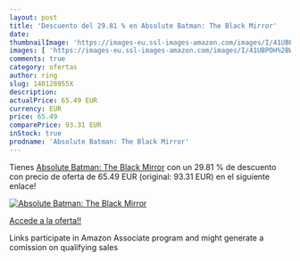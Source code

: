 ```yaml
---
layout: post
title: 'Descuento del 29.81 % en Absolute Batman: The Black Mirror'
date: 
thumbnailImage: 'https://images-eu.ssl-images-amazon.com/images/I/41UBPOH%2BWhL._SL200_.jpg'
images: [ 'https://images-eu.ssl-images-amazon.com/images/I/41UBPOH%2BWhL._SL200_.jpg' ]
comments: true
category: ofertas
author: ring
slug: 140128955X
description:
actualPrice: 65.49 EUR
currency: EUR
price: 65.49
comparePrice: 93.31 EUR
inStock: true
prodname: 'Absolute Batman: The Black Mirror'
---
```


Tienes [Absolute Batman: The Black Mirror](https://www.amazon.es/dp/140128955X/?tag=tolees-21) con un 29.81 % de descuento con precio de oferta de 65.49 EUR (original: 93.31 EUR) en el siguiente enlace!

[![Absolute Batman: The Black Mirror](https://images-eu.ssl-images-amazon.com/images/I/41UBPOH%2BWhL._SL200_.jpg)](https://www.amazon.es/dp/140128955X/?tag=tolees-21)

[Accede a la oferta!!](https://www.amazon.es/dp/140128955X/?tag=tolees-21)

Links participate in Amazon Associate program and might generate a comission on qualifying sales


